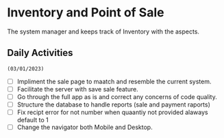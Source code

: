 # Inventory and Point of Sale
The system manager and keeps track of Inventory with the aspects.

## Daily Activities 
`(03/01/2023)`
  - [ ] Impliment the sale page to maatch and resemble the current system.
  - [ ] Facilitate the server with save sale feature.
  - [ ] Go through the full app as is and correct any concerns of code quality.
  - [ ] Structure the database to handle reports (sale and payment raports)
  - [ ] Fix recipt error for not number when quaantiy not provided alaways default to 1
  - [ ] Change the navigator both Mobile and Desktop.

